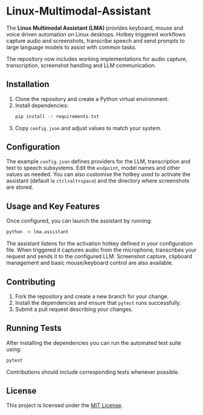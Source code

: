 # Linux-Multimodal-Assistant

The **Linux Multimodal Assistant (LMA)** provides keyboard, mouse and voice
driven automation on Linux desktops. Hotkey triggered workflows capture audio
and screenshots, transcribe speech and send prompts to large language models to
assist with common tasks.

The repository now includes working implementations for audio capture,
transcription, screenshot handling and LLM communication.

## Installation

1. Clone the repository and create a Python virtual environment.
2. Install dependencies:
   ```bash
   pip install -r requirements.txt
   ```
3. Copy `config.json` and adjust values to match your system.

## Configuration

The example `config.json` defines providers for the LLM, transcription and text
to speech subsystems.  Edit the `endpoint`, model names and other values as
needed.  You can also customise the hotkey used to activate the assistant
(default is `ctrl+alt+space`) and the directory where screenshots are stored.

## Usage and Key Features

Once configured, you can launch the assistant by running:

```bash
python -m lma.assistant
```

The assistant listens for the activation hotkey defined in your configuration
file. When triggered it captures audio from the microphone, transcribes your
request and sends it to the configured LLM. Screenshot capture, clipboard
management and basic mouse/keyboard control are also available.

## Contributing

1. Fork the repository and create a new branch for your change.
2. Install the dependencies and ensure that `pytest` runs successfully.
3. Submit a pull request describing your changes.

## Running Tests

After installing the dependencies you can run the automated test suite using:

```bash
pytest
```

Contributions should include corresponding tests whenever possible.

## License

This project is licensed under the [MIT License](LICENSE).
